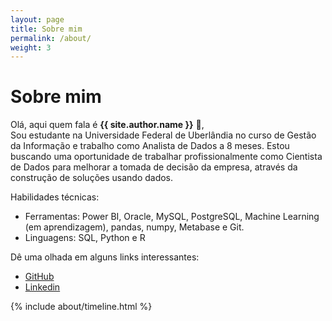 ```yaml
---
layout: page
title: Sobre mim
permalink: /about/
weight: 3
---
```


# **Sobre mim**

Olá, aqui quem fala é **{{ site.author.name }}** :wave:,<br>
Sou estudante na Universidade Federal de Uberlândia no curso de Gestão da Informação e trabalho como Analista de Dados a 8 meses. Estou buscando uma oportunidade de trabalhar profissionalmente como Cientista de Dados para melhorar a tomada de decisão da empresa, através da construção de soluções usando dados. 


Habilidades técnicas:
- Ferramentas: Power BI, Oracle, MySQL, PostgreSQL, Machine Learning (em aprendizagem), pandas, numpy, Metabase e Git.
- Linguagens: SQL, Python e R

Dê uma olhada em alguns links interessantes:
- <i class="fab fa-github"></i> [GitHub](https://github.com/Larissa-Beatriz)
- <i class="fab fa-linkedin"></i> [Linkedin](hhttps://www.linkedin.com/in/larissa-beatriz/)

<div class="row">
<!-- {% include about/skills.html title="Programming Skills" source=site.data.programming-skills %} -->
<!-- {% include about/skills.html title="Other Skills" source=site.data.other-skills %} -->
<!-- {% include about/skills.html title="Hobbies" source=site.data.hobbies %} -->
</div>

<div class="row">
{% include about/timeline.html %}
</div>
